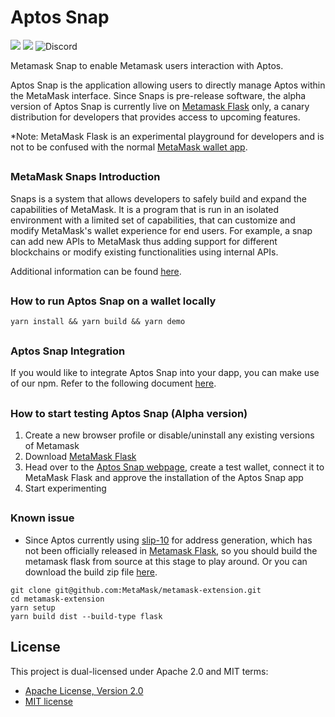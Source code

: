 # Aptos Snap

![](https://img.shields.io/badge/yarn=%3D3.2.3-orange.svg?style=flat-square)
![](https://img.shields.io/badge/Node.js-%3E%3D16.x-orange.svg?style=flat-square)
![Discord](https://img.shields.io/discord/818382715035975771?color=blue&label=Discord&logo=discor)

Metamask Snap to enable Metamask users interaction with Aptos.

Aptos Snap is the application allowing users to directly manage Aptos within the MetaMask interface. Since Snaps is
pre-release software, the alpha version of Aptos Snap is currently live on [Metamask Flask](https://metamask.io/flask/)
only, a canary distribution for developers that provides access to upcoming features.

*Note: MetaMask Flask is an experimental playground for developers and is not to be confused with the
normal [MetaMask wallet app](https://metamask.io/).

##

### MetaMask Snaps Introduction

Snaps is a system that allows developers to safely build and expand the capabilities of MetaMask. It is a program that
is run in an isolated environment with a limited set of capabilities, that can customize and modify MetaMask's wallet
experience for end users. For example, a snap can add new APIs to MetaMask thus adding support for different blockchains
or modify existing functionalities using internal APIs.

Additional information can be found [here](https://docs.metamask.io/guide/snaps.html).

##

### How to run Aptos Snap on a wallet locally

```shell
yarn install && yarn build && yarn demo
```

##

### Aptos Snap Integration

If you would like to integrate Aptos Snap into your dapp, you can make use of our npm. Refer to the following
document [here](https://github.com/KeystoneHQ/aptossnap/tree/master/packages/snap).

##

### How to start testing Aptos Snap (Alpha version)

1. Create a new browser profile or disable/uninstall any existing versions of Metamask
2. Download [MetaMask Flask](https://metamask.io/flask/)
3. Head over to the [Aptos Snap webpage](https://keystonehq.github.io/aptossnap/), create a test wallet, connect it to
   MetaMask Flask and approve the installation of the Aptos Snap app
4. Start experimenting

##

### Known issue

- Since Aptos currently using [slip-10](https://github.com/satoshilabs/slips/blob/master/slip-0010.md) for address
  generation, which has not been officially released in [Metamask Flask](https://metamask.io/flask/), so
  you should build the metamask flask from source at this stage to play around. Or you can download the build zip
  file [here](https://drive.google.com/file/d/1pobkTKT7kthzJ-7tSJp3BMmCfx0KjNeN/view?usp=sharing).

```shell
git clone git@github.com:MetaMask/metamask-extension.git
cd metamask-extension
yarn setup
yarn build dist --build-type flask
```

## License

This project is dual-licensed under Apache 2.0 and MIT terms:

- [Apache License, Version 2.0](http://www.apache.org/licenses/LICENSE-2.0)
- [MIT license](http://opensource.org/licenses/MIT)


